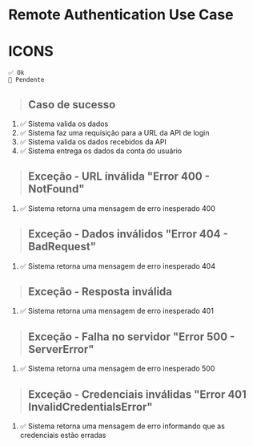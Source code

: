 # Remote Authentication Use Case

# ICONS
    ✅ Ok
    🔴 Pendente
    
> ## Caso de sucesso
1. ✅ Sistema valida os dados
2. ✅ Sistema faz uma requisição para a URL da API de login
3. ✅ Sistema valida os dados recebidos da API
4. ✅ Sistema entrega os dados da conta do usuário

> ## Exceção - URL inválida "Error 400 - NotFound"
1. ✅ Sistema retorna uma mensagem de erro inesperado 400

> ## Exceção - Dados inválidos "Error 404 - BadRequest"
1. ✅ Sistema retorna uma mensagem de erro inesperado 404

> ## Exceção - Resposta inválida
1. ✅ Sistema retorna uma mensagem de erro inesperado 401

> ## Exceção - Falha no servidor "Error 500 - ServerError"
1. ✅ Sistema retorna uma mensagem de erro inesperado 500

> ## Exceção - Credenciais inválidas "Error 401 InvalidCredentialsError"
1. ✅ Sistema retorna uma mensagem de erro informando que as credenciais estão erradas

